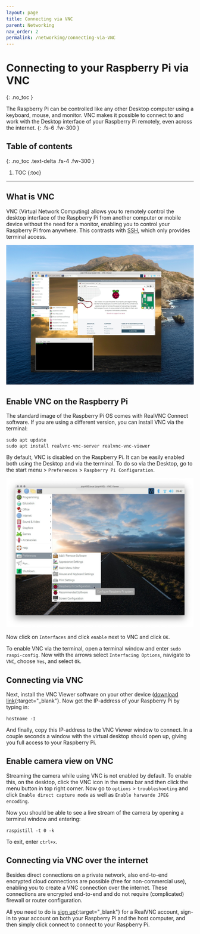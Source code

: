 ```yaml
---
layout: page
title: Connecting via VNC
parent: Networking
nav_order: 2
permalink: /networking/connecting-via-VNC
---
```


# Connecting to your Raspberry Pi via VNC
{: .no_toc }

The Raspberry Pi can be controlled like any other Desktop computer using a keyboard, mouse, and monitor. VNC makes it possible to connect to and work with the Desktop interface of your Raspberry Pi remotely, even across the internet.
{: .fs-6 .fw-300 }

## Table of contents
{: .no_toc .text-delta .fs-4 .fw-300 }

1. TOC
{:toc}
---
## What is VNC
VNC (Virtual Network Computing) allows you to remotely control the desktop interface of the Raspberry Pi from another computer or mobile device without the need for a monitor, enabling you to control your Raspberry Pi from anywhere. This contrasts with [SSH](connecting-via-ssh.html), which only provides terminal access.

[![VNC connection](/assets/images/vncconnection2.jpg?style=centerimgmed)](/assets/images/vncconnection2.jpg)

## Enable VNC on the Raspberry Pi
The standard image of the Raspberry Pi OS comes with RealVNC Connect software. If you are using a different version, you can install VNC via the terminal:

```
sudo apt update
sudo apt install realvnc-vnc-server realvnc-vnc-viewer
```

By default, VNC is disabled on the Raspberry Pi. It can be easily enabled both using the Desktop and via the terminal. To do so via the Desktop, go to the start menu > `Preferences` > `Raspberry Pi Configuration`.

[![Desktop Configuration](/assets/images/desktop-configuration.jpg?style=centerimgmed)](/assets/images/desktop-configuration.jpg)

Now click on `Interfaces` and click `enable` next to VNC and click `OK`.

To enable VNC via the terminal, open a terminal window and enter `sudo raspi-config`. Now with the arrows select `Interfacing Options`, navigate to `VNC`, choose `Yes`, and select `Ok`.

## Connecting via VNC
Next, install the VNC Viewer software on your other device ([download link]([https://www.realvnc.com/en/connect/download/viewer/){:target="_blank"}. Now get the IP-address of your Raspberry Pi by typing in:

```
hostname -I
```

And finally, copy this IP-address to the VNC Viewer window to connect. In a couple seconds a window with the virtual desktop should open up, giving you full access to your Raspberry Pi.

## Enable camera view on VNC
Streaming the camera while using VNC is not enabled by default. To enable this, on the desktop, click the VNC icon in the menu bar and then click the menu button in top right corner. Now go to `options` > `troubleshooting` and click `Enable direct capture mode` as well as `Enable harwarde JPEG encoding`.

Now you should be able to see a live stream of the camera by opening a terminal window and entering:

```
raspistill -t 0 -k
```

To exit, enter `ctrl+x`.

## Connecting via VNC over the internet
Besides direct connections on a private network, also end-to-end encrypted cloud connections are possible (free for non-commercial use), enabling you to create a VNC connection over the internet. These connections are encrypted end-to-end and do not require (complicated) firewall or router configuration.

All you need to do is [sign up](https://www.realvnc.com/en/raspberrypi/#sign-up){:target="_blank"} for a RealVNC account, sign-in to your account on both your Raspberry Pi and the host computer, and then simply click connect to connect to your Raspberry Pi.
